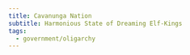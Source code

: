 ```yaml
---
title: Cavanunga Nation
subtitle: Harmonious State of Dreaming Elf-Kings
tags:
  - government/oligarchy
---
```

